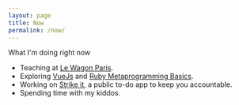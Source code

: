 ```yaml
---
layout: page
title: Now
permalink: /now/
---
```


What I'm doing right now

- Teaching at [Le Wagon Paris](http://lewagon.com/).
- Exploring [VueJs](https://github.com/merciremi/vuejs-101) and [Ruby Metaprogramming Basics](https://github.com/merciremi/ruby-magic).
- Working on [Strike it](https://strike-it.herokuapp.com/), a public to-do app to keep you accountable.
- Spending time with my kiddos.
